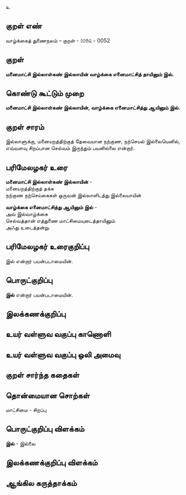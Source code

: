 உ

## குறள் எண் 

வாழ்க்கைத் துணைநலம் – குறள் - ௦௦௫௨ - 0052  

## குறள் 

**மனைமாட்சி இல்லாள்கண் இல்லாயின் வாழ்க்கை 
எனைமாட்சித் தாயினும் இல்.** 

## கொண்டு கூட்டும் முறை

**மனைமாட்சி இல்லாள்கண் இல்லாயின்,  வாழ்க்கை எனைமாட்சித்து ஆயினும் இல்.**
## குறள் சாரம் 

இல்லாளுக்கு, மனையறத்திற்குத் தேவையான நற்குண, நற்செயல் இல்லையெனில், எவ்வளவு சிறப்பான செல்வம் இருந்தும் பயனில்லை என்றார். 

## பரிமேலழகர் உரை

**மனைமாட்சி இல்லாள்கண் இல்லாயின்** -  
மனையறத்திற்குத் தக்க  
நற்குண நற்செய்கைகள் ஒருவன் இல்லாளிடத்து இல்லையாயின்  

**வாழ்க்கை எனைமாட்சித்து ஆயினும் இல்** -  
அவ் இல்வாழ்க்கை  
செல்வத்தான் எத்துணை மாட்சிமையுடைத்தாயினும்  
அஃது உடைத்தன்று.  

## பரிமேலழகர் உரைகுறிப்பு   

 இல் என்றார் பயன்படாமையின்.
## பொருட்குறிப்பு 

**இல்** என்றார் பயன்படாமையின்.  
 
## இலக்கணக்குறிப்பு  


## உயர் வள்ளுவ வகுப்பு காணொளி


## உயர் வள்ளுவ வகுப்பு ஒலி அமைவு 

 
## குறள் சார்ந்த கதைகள் 


## தொன்மையான சொற்கள்

மாட்சிமை - சிறப்பு  

## பொருட்குறிப்பு விளக்கம்

**இல்** - இல்லை   

## இலக்கணக்குறிப்பு விளக்கம்


## ஆங்கில கருத்தாக்கம் 


